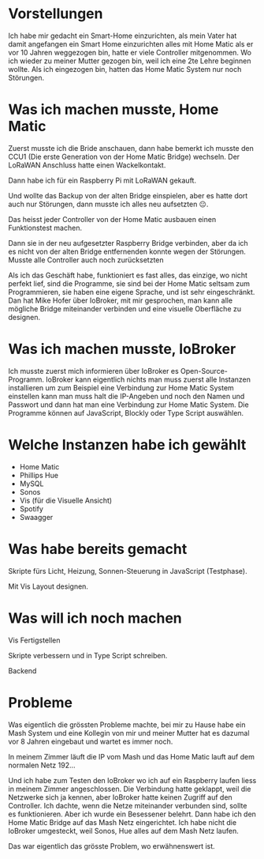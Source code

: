 
# Vorstellungen

Ich habe mir gedacht ein Smart-Home einzurichten, als mein Vater hat damit angefangen ein Smart Home einzurichten alles mit Home Matic als er vor 10 Jahren weggezogen bin, hatte er viele Controller mitgenommen. Wo ich wieder zu meiner Mutter gezogen bin, weil ich eine 2te Lehre beginnen wollte. Als ich eingezogen bin, hatten das Home Matic System nur noch Störungen.
# Was ich machen musste, Home Matic

Zuerst musste ich die Bride anschauen, dann habe bemerkt ich musste den CCU1 (Die erste Generation von der Home Matic Bridge) wechseln. Der LoRaWAN Anschluss hatte einen Wackelkontakt.

Dann habe ich für ein Raspberry Pi mit LoRaWAN gekauft.

Und wollte das Backup von der alten Bridge einspielen, aber es hatte dort auch nur Störungen, dann musste ich alles neu aufsetzten 😐.

Das heisst jeder Controller von der Home Matic ausbauen einen Funktionstest machen.

Dann sie in der neu aufgesetzter Raspberry Bridge verbinden, aber da ich es nicht von der alten Bridge entfernenden konnte wegen der Störungen. Musste alle Controller auch noch zurücksetzten 

Als ich das Geschäft habe, funktioniert es fast alles, das einzige, wo nicht perfekt lief, sind die Programme, sie sind bei der Home Matic seltsam zum Programmieren, sie haben eine eigene Sprache, und ist sehr eingeschränkt. Dan hat Mike Hofer über IoBroker, mit mir gesprochen, man kann alle mögliche Bridge miteinander verbinden und eine visuelle Oberfläche zu designen.

# Was ich machen musste, IoBroker

Ich musste zuerst mich informieren über IoBroker es Open-Source-Programm.
IoBroker kann eigentlich nichts man muss zuerst alle Instanzen installieren um zum Beispiel eine Verbindung zur Home Matic System einstellen kann man muss halt die IP-Angeben und noch den Namen und Passwort und dann hat man eine Verbindung zur Home Matic System. Die Programme können auf JavaScript, Blockly oder Type Script auswählen.


# Welche Instanzen habe ich gewählt

- Home Matic
- Phillips Hue
- MySQL
- Sonos
- Vis (für die Visuelle Ansicht)
- Spotify
- Swaagger

# Was habe bereits gemacht

Skripte fürs Licht, Heizung, Sonnen-Steuerung in JavaScript (Testphase).

Mit Vis Layout designen.

 # Was will ich noch machen

Vis Fertigstellen

Skripte verbessern und in Type Script schreiben.

Backend

# Probleme

Was eigentlich die grössten Probleme machte, bei mir zu Hause habe ein Mash System und eine Kollegin von mir und meiner Mutter hat es dazumal vor 8 Jahren eingebaut und wartet es immer noch.

In meinem Zimmer läuft die IP vom Mash und das Home Matic lauft auf dem normalen Netz 192…

Und ich habe zum Testen den IoBroker wo ich auf ein Raspberry laufen liess in meinem Zimmer angeschlossen. Die Verbindung hatte geklappt, weil die Netzwerke sich ja kennen, aber IoBroker hatte keinen Zugriff auf den Controller. Ich dachte, wenn die Netze miteinander verbunden sind, sollte es funktionieren. Aber ich wurde ein Besessener belehrt. Dann habe ich den Home Matic Bridge auf das Mash Netz eingerichtet. Ich habe nicht die IoBroker umgesteckt, weil Sonos, Hue alles auf dem Mash Netz laufen.

Das war eigentlich das grösste Problem, wo erwähnenswert ist.

